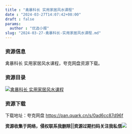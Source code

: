 ```yaml
---
title : "禽暴科长 实用家居风水课程"
date : "2024-03-27T14:07:42+08:00"
draft : false
params:
  author : "优选小报"
slug: "2024-03-27-禽暴科长-实用家居风水课程.md"
---
```


### 资源信息

禽暴科长 实用家居风水课程，夸克网盘资源下载。

### 资源目录

[![禽暴科长
实用家居风水课程](//img7-1.zhekoulieshou.com/mmbiz_jpg/iaHBVewvSIbAh08WfIsYfZJWcU4puibpsIrXnHvQerYVlhtTelXahr6NicrEF8xeezh52yKW1IX5swm4LNns3YWOg/0)](//img7-1.zhekoulieshou.com/mmbiz_jpg/iaHBVewvSIbAh08WfIsYfZJWcU4puibpsIrXnHvQerYVlhtTelXahr6NicrEF8xeezh52yKW1IX5swm4LNns3YWOg/0)

### 资源下载

下载地址：夸克网盘 https://pan.quark.cn/s/0ad6cc87d96f

**资源收集于网络，侵权联系我删除||资源过期扫码关注我私信**![](//img7-1.zhekoulieshou.com/mmbiz_jpg/iaHBVewvSIbAjcr9g6TlCXSfiaDqkbzuEzp207hVzPqT4YGQOAazQ1KNHCeACbia5Lzq4Ckwibe48iar1q7lgVP1o3w/640?wx_fmt=jpeg&from=appmsg)


